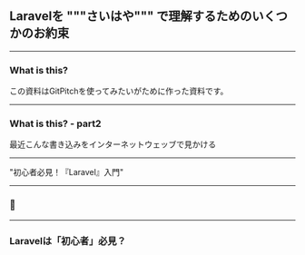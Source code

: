 ## Laravelを  """さいはや""" で理解するためのいくつかのお約束

---

### What is this?

この資料はGitPitchを使ってみたいがために作った資料です。

---

### What is this? - part2

最近こんな書き込みをインターネットウェッブで見かける

---

"初心者必見！『Laravel』入門"

---
### :thinking:
---

### Laravelは「初心者」必見？
